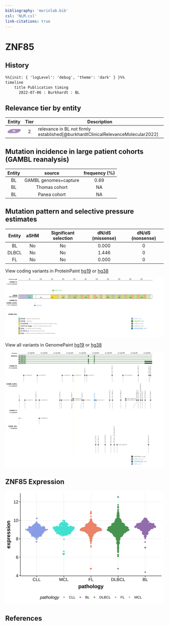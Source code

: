 ```yaml
---
bibliography: 'morinlab.bib'
csl: 'NLM.csl'
link-citations: true
---
```

# ZNF85

## History
```mermaid
%%{init: { 'logLevel': 'debug', 'theme': 'dark' } }%%
timeline
    title Publication timing
      2022-07-06 : Burkhardt : BL
```

## Relevance tier by entity

|Entity|Tier|Description                           |
|:------:|:----:|--------------------------------------|
|![BL](images/icons/BL_tier2.png)    |2   |relevance in BL not firmly established[@burkhardtClinicalRelevanceMolecular2022]|

## Mutation incidence in large patient cohorts (GAMBL reanalysis)

|Entity|source               |frequency (%)|
|:------:|:---------------------:|:-------------:|
|BL    |GAMBL genomes+capture|0.69         |
|BL    |Thomas cohort        |  NA         |
|BL    |Panea cohort         |  NA         |

## Mutation pattern and selective pressure estimates

|Entity|aSHM|Significant selection|dN/dS (missense)|dN/dS (nonsense)|
|:------:|:----:|:---------------------:|:----------------:|:----------------:|
|BL    |No  |No                   |0.000           |0               |
|DLBCL |No  |No                   |1.446           |0               |
|FL    |No  |No                   |0.000           |0               |




View coding variants in ProteinPaint [hg19](https://morinlab.github.io/LLMPP/GAMBL/ZNF85_protein.html)  or [hg38](https://morinlab.github.io/LLMPP/GAMBL/ZNF85_protein_hg38.html)

![](images/proteinpaint/ZNF85_NM_003429.svg)

View all variants in GenomePaint [hg19](https://morinlab.github.io/LLMPP/GAMBL/ZNF85.html)  or [hg38](https://morinlab.github.io/LLMPP/GAMBL/ZNF85_hg38.html)

![](images/proteinpaint/ZNF85.svg)

## ZNF85 Expression
![](images/gene_expression/ZNF85_by_pathology.svg)
<!-- ORIGIN: burkhardtClinicalRelevanceMolecular2022b -->
<!-- BL: burkhardtClinicalRelevanceMolecular2022b -->

## References
